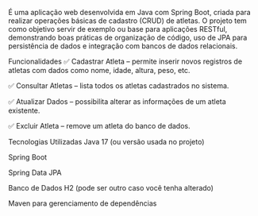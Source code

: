 É uma aplicação web desenvolvida em Java com Spring Boot, criada para realizar operações básicas de cadastro (CRUD) de atletas. O projeto tem como objetivo servir de exemplo ou base para aplicações RESTful, demonstrando boas práticas de organização de código, uso de JPA para persistência de dados e integração com bancos de dados relacionais.

Funcionalidades
✅ Cadastrar Atleta – permite inserir novos registros de atletas com dados como nome, idade, altura, peso, etc.

✅ Consultar Atletas – lista todos os atletas cadastrados no sistema.

✅ Atualizar Dados – possibilita alterar as informações de um atleta existente.

✅ Excluir Atleta – remove um atleta do banco de dados.

Tecnologias Utilizadas
Java 17 (ou versão usada no projeto)

Spring Boot

Spring Data JPA

Banco de Dados H2 (pode ser outro caso você tenha alterado)

Maven para gerenciamento de dependências
